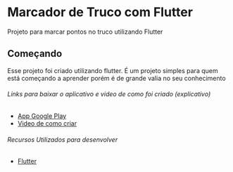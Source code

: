 # Marcador de Truco com Flutter

Projeto para marcar pontos no truco utilizando Flutter

## Começando

Esse projeto foi criado utilizando flutter. É um projeto simples para quem está começando a aprender porém é de grande valia no seu conhecimento
 
###### Links para baixar o aplicativo e video de como foi criado (explicativo)

- [App Google Play](#)
- [Video de como criar](#)

###### Recursos Utilizados para desenvolver

- [Flutter](https://flutter.dev/)